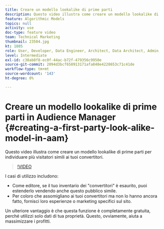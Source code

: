 ```yaml
---
title: Creare un modello lookalike di prime parti
description: Questo video illustra come creare un modello lookalike di prime parti, per trovare altri visitatori simili ai tuoi convertitori.
feature: Algorithmic Models
topics: null
activity: use
doc-type: feature video
team: Technical Marketing
thumbnail: 23504.jpg
kt: 1805
role: User, Developer, Data Engineer, Architect, Data Architect, Admin, Leader
level: Intermediate
exl-id: c38ab8f8-ec0f-44ac-b72f-479356c9950e
source-git-commit: 2094d3bcf658913171afa848e4228653c71c41de
workflow-type: tm+mt
source-wordcount: '143'
ht-degree: 0%

---
```


# Creare un modello lookalike di prime parti in Audience Manager {#creating-a-first-party-look-alike-model-in-aam}

Questo video illustra come creare un modello lookalike di prime parti per individuare più visitatori simili ai tuoi convertitori.

>[!VIDEO](https://video.tv.adobe.com/v/329910/?quality=12&captions=ita)

I casi di utilizzo includono:

* Come editore, se il tuo inventario dei &quot;convertitori&quot; è esaurito, puoi estenderlo vendendo anche questo pubblico simile.
* Per coloro che assomigliano ai tuoi convertitori ma non lo hanno ancora fatto, fornisci loro esperienze o marketing specifici sul sito.

Un ulteriore vantaggio è che questa funzione è completamente gratuita, perché utilizzi solo dati di tua proprietà. Questo, ovviamente, aiuta a massimizzare i profitti.
